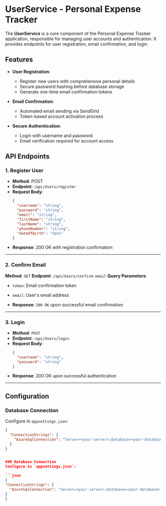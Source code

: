 # UserService - Personal Expense Tracker

The **UserService** is a core component of the Personal Expense Tracker application, responsible for managing user accounts and authentication. It provides endpoints for user registration, email confirmation, and login.

## Features

- **User Registration**: 
  - Register new users with comprehensive personal details
  - Secure password hashing before database storage
  - Generate one-time email confirmation tokens

- **Email Confirmation**:
  - Automated email sending via SendGrid
  - Token-based account activation process

- **Secure Authentication**:
  - Login with username and password
  - Email verification required for account access

## API Endpoints

### 1. Register User
- **Method**: POST
- **Endpoint**: `/api/Users/register`
- **Request Body**:
  ```json
  {
    "username": "string",
    "password": "string",
    "email": "string",
    "firstName": "string",
    "lastName": "string",
    "phoneNumber": "string",
    "dateOfBirth": "date"
  }

- **Response**: 200 OK with registration confirmation
---
### 2. Confirm Email

**Method**: `GET`
**Endpoint**: `/api/Users/confirm-email`
**Query Parameters**:
- `token`: Email confirmation token
- `email`: User's email address
  
- **Response**: `200 OK` upon successful email confirmation
---
### 3. Login
- **Method**: `POST`
- **Endpoint**: `/api/Users/login`
- **Request Body**:
  ```json
  {
    "username": "string",
    "password": "string"
  }

- **Response**: 200 OK upon successful authentication
---
## Configuration

### Database Connection
Configure in `appsettings.json`:

```json
{
  "ConnectionStrings": {
    "AzureSqlConnection": "Server=<your-server>;Database=<your-database>;User ID=<your-username>;Password=<your-password>;"
  }
}


### Database Connection
Configure in `appsettings.json`:

```json
{
"ConnectionStrings": {
  "AzureSqlConnection": "Server=<your-server>;Database=<your-database>;User ID=<your-username>;Password=<your-password>;"
}
}

